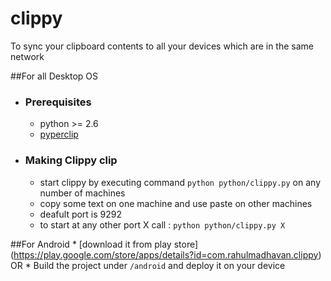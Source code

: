 clippy
======

To sync your clipboard contents to all your devices which are in the same network

##For all Desktop OS

* ### Prerequisites

    * python >= 2.6
    * [pyperclip](https://pypi.python.org/pypi/pyperclip/1.3) 


* ### Making Clippy clip

    * start clippy by executing command `python python/clippy.py` on any number of machines 
    * copy some text on one machine and use paste on other machines
    * deafult port is 9292
    * to start at any other port X call : `python python/clippy.py X`
    

##For Android
    * [download it from play store] (https://play.google.com/store/apps/details?id=com.rahulmadhavan.clippy) OR
    * Build the project under `/android` and deploy it on your device
                  
                                
